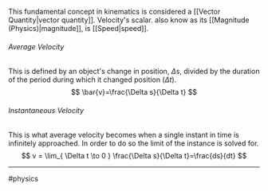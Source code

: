 This fundamental concept in kinematics is considered a [[Vector Quantity|vector quantity]]. Velocity's scalar. also know as its [[Magnitude (Physics)|magnitude]], is [[Speed|speed]].

###### Average Velocity

This is defined by an object's change in position, $\Delta s$, divided by the duration of the period during which it changed position ($\Delta t$).
$$
\bar{v}=\frac{\Delta s}{\Delta t}
$$
###### Instantaneous Velocity

This is what average velocity becomes when a single instant in time is infinitely approached. In order to do so the limit of the instance is solved for.
$$
v = \lim_{ \Delta t \to 0 } \frac{\Delta s}{\Delta t}=\frac{ds}{dt}
$$

---
#physics 